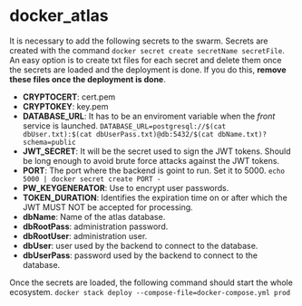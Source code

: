 # docker_atlas

It is necessary to add the following secrets to the swarm. Secrets are created with the command `docker secret create secretName secretFile`.
An easy option is to create txt files for each secret and delete them once the secrets are loaded and the deployment is done. If you do this, **remove these files once the deployment is done**.

* **CRYPTOCERT**: cert.pem
* **CRYPTOKEY**: key.pem
* **DATABASE_URL**: It has to be an enviroment variable when the *front* service is launched. `DATABASE_URL=postgresql://$(cat dbUser.txt):$(cat dbUserPass.txt)@db:5432/$(cat dbName.txt)?schema=public` 
* **JWT_SECRET**: It will be the secret used to sign the JWT tokens. Should be long enough to avoid brute force attacks against the JWT tokens.
* **PORT**: The port where the backend is goint to run. Set it to 5000. `echo 5000 | docker secret create PORT -`
* **PW_KEYGENERATOR**: Use to encrypt user passwords.
* **TOKEN_DURATION**: Identifies the expiration time on or after which the JWT MUST NOT be accepted for processing.
* **dbName**: Name of the atlas database.
* **dbRootPass**: administration password. 
* **dbRootUser**: administration user.
* **dbUser**: user used by the backend to connect to the database.
* **dbUserPass**: password used by the backend to connect to the database.

Once the secrets are loaded, the following command should start the whole ecosystem.
`docker stack deploy --compose-file=docker-compose.yml prod`
